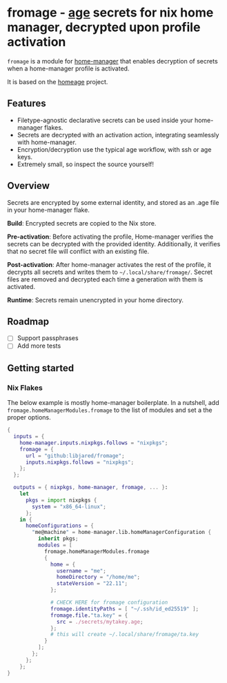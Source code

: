 # fromage - [age](https://github.com/str4d/rage) secrets for nix home manager, decrypted upon profile activation

`fromage` is a module for [home-manager](https://github.com/nix-community/home-manager) that enables decryption of secrets when a home-manager profile is activated.

It is based on the [homeage](https://github.com/jordanisaacs/homeage) project.

## Features

- Filetype-agnostic declarative secrets can be used inside your home-manager flakes.
- Secrets are decrypted with an activation action, integrating seamlessly with home-manager.
- Encryption/decryption use the typical age workflow, with ssh or age keys.
- Extremely small, so inspect the source yourself!

## Overview

Secrets are encrypted by some external identity, and stored as an .age file in your home-manager flake.

**Build**: Encrypted secrets are copied to the Nix store.

**Pre-activation**: Before activating the profile, Home-manager verifies the secrets can be decrypted with the provided identity. Additionally, it verifies that no secret file will conflict with an existing file.

**Post-activation**: After home-manager activates the rest of the profile, it decrypts all secrets and writes them to `~/.local/share/fromage/`. Secret files are removed and decrypted each time a generation with them is activated.

**Runtime**: Secrets remain unencrypted in your home directory.

## Roadmap

- [ ] Support passphrases
- [ ] Add more tests

## Getting started

### Nix Flakes

The below example is mostly home-manager boilerplate. In a nutshell, add `fromage.homeManagerModules.fromage` to the list of modules and set a the proper options.

```nix
{
  inputs = {
    home-manager.inputs.nixpkgs.follows = "nixpkgs";
    fromage = {
      url = "github:libjared/fromage";
      inputs.nixpkgs.follows = "nixpkgs";
    };
  };

  outputs = { nixpkgs, home-manager, fromage, ... }:
    let
      pkgs = import nixpkgs {
        system = "x86_64-linux";
      };
    in {
      homeConfigurations = {
        "me@machine" = home-manager.lib.homeManagerConfiguration {
          inherit pkgs;
          modules = [
            fromage.homeManagerModules.fromage
            {
              home = {
                username = "me";
                homeDirectory = "/home/me";
                stateVersion = "22.11";
              };

              # CHECK HERE for fromage configuration
              fromage.identityPaths = [ "~/.ssh/id_ed25519" ];
              fromage.file."ta.key" = {
                src = ./secrets/mytakey.age;
              };
              # this will create ~/.local/share/fromage/ta.key
            }
          ];
        };
      };
    };
}
```
